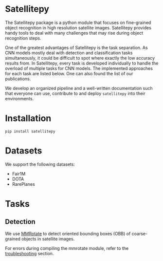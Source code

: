 # Satellitepy
The Satellitepy package is a python module that focuses on fine-grained object recognition in high resolution satellite images. Satellitepy provides handy tools to deal with many challenges that may rise during object recognition steps. 

One of the greatest advantages of Satellitepy is the task separation. As CNN models mostly deal with detection and classification tasks simultaneously, it could be difficult to spot where exactly the low accuracy results from. In Satellitepy, every task is developed individually to handle the overload of multiple tasks for CNN models. The implemented approaches for each task are listed below. One can also found the list of our publications.

We develop an organized pipeline and a well-written documentation such that everyone can use, contribute to and deploy `satellitepy` into their environments.

# Installation

`pip install satellitepy`

# Datasets
We support the following datasets:

- Fair1M
- DOTA
- RarePlanes

# Tasks
## Detection
We use [MMRotate](https://github.com/open-mmlab/mmrotate) to detect oriented bounding boxes (OBB) of coarse-grained objects in satellite images. 

For errors during compiling the mmrotate module, refer to the [troubleshooting](docs/troubleshooting_mmrotate.md) section.

